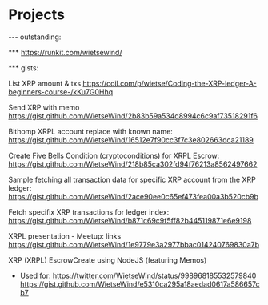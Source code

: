 # Projects

--- outstanding:

*** https://runkit.com/wietsewind/

*** gists:

List XRP amount & txs
https://coil.com/p/wietse/Coding-the-XRP-ledger-A-beginners-course-/kKu7G0Hhq

Send XRP with memo
https://gist.github.com/WietseWind/2b83b59a534d8994c6c9af73518291f6

Bithomp XRPL account replace with known name:
https://gist.github.com/WietseWind/16512e7f90cc3f7c3e802663dca21189

Create Five Bells Condition (cryptoconditions) for XRPL Escrow:
https://gist.github.com/WietseWind/218b85ca302fd94f76213a8562497662

Sample fetching all transaction data for specific XRP account from the XRP ledger:
https://gist.github.com/WietseWind/2ace90ee0c65ef473fea00a3b520cb9b

Fetch specifix XRP transactions for ledger index:
https://gist.github.com/WietseWind/b871c69c9f5ff82b445119871e6e9198

XRPL presentation - Meetup: links
https://gist.github.com/WietseWind/1e9779e3a2977bbac014240769830a7b

XRP (XRPL) EscrowCreate using NodeJS (featuring Memos)
- Used for: https://twitter.com/WietseWind/status/998968185532579840
https://gist.github.com/WietseWind/e5310ca295a18aedad0617a586657cb7
